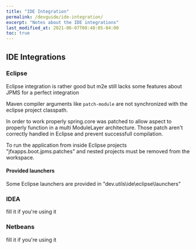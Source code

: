 ```yaml
---
title: "IDE Integration"
permalink: /devguide/ide-integration/
excerpt: "Notes about the IDE integrations"
last_modified_at: 2021-06-07T08:48:05-04:00
toc: true
---
```


## IDE Integrations



### Eclipse

Eclipse integration is rather good but m2e still lacks some features about JPMS for a perfect integration

Maven compiler arguments like `patch-module` are not synchronized with the eclipse project classpath.<br/>

In order to work properly spring.core was patched to allow aspect to properly function in a multi ModuleLayer architecture. Those patch aren't correctly handled in Eclipse and prevent successfull compilation.

To run the application from inside Eclipse projects "jfxapps.boot.jpms.patches" and nested projects must be removed from the workspace.

#### Provided launchers 

Some Eclipse launchers are provided in "dev.utils\ide\eclipse\launchers"

### IDEA

fill it if you're using it

### Netbeans

fill it if you're using it
